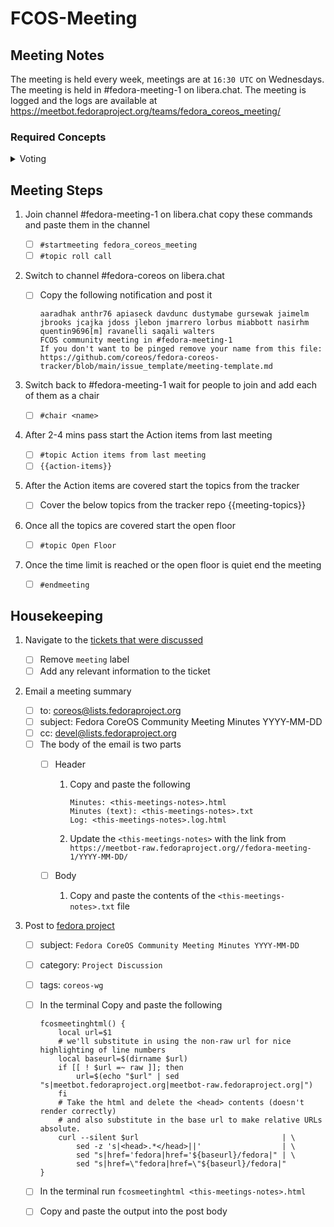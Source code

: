 # FCOS-Meeting

## Meeting Notes
The meeting is held every week, meetings are at `16:30 UTC` on Wednesdays. The meeting is held in #fedora-meeting-1 on libera.chat. The meeting is logged and the logs are available at https://meetbot.fedoraproject.org/teams/fedora_coreos_meeting/

### Required Concepts

<details>
<summary>Voting</summary>
On some topics we will need to vote. The following rules apply to the voting
process.

<details>
<summary>Working Group Members and Points of Contact</summary>
Please see [meeting-people.txt](https://github.com/coreos/fedora-coreos-tracker/blob/main/meeting-people.txt).
</details>

<details>
<summary>Meeting host Requirements</summary>
The meeting host needs to have IRC configured and setup on their machine.
The host needs to have access to the following channels on libera.chat
    - `#fedora-meeting-1`
    - `#fedora-coreos`
The host needs to have a fedora account and be able to post discussion topics to the [fedora project](https://discussion.fedoraproject.org/tag/coreos-wg)
</details>
## For Regularly Scheduled Meetings

A quorum for the meeting is 5 people, or 51% of the members of the WG listed
below, which ever is lower. Voting items must pass with a majority of the
members voting at the meeting.

## For General Ad-Hoc Votes

- All ad-hoc votes will be held via [tracker issues](https://github.com/coreos/fedora-coreos-tracker/).
- Ad-hoc votes must be announced on the current primary mailing list for Fedora Atomic (atomic-devel).
- Ad-hoc votes must be open for at least three working days (see below) after the announcement.

At least 5 people must vote, or 51% of the WG membership, whichever is
less. Votes are "+1" (in favor), "-1" (against), or +0 (abstain). Votes
pass by a simple majority of those voting.

## For Urgent Ad-Hoc Votes

- All ad-hoc votes will be held via tracker issues in the fedora-coreos-tracker repo.
- Ad-hoc votes must be announced on the current primary mailing list for Fedora CoreOS.
- Ad-Hoc votes must be open for at least three hours after the announcement.

At least 5 people must vote, or 51% of the WG membership, whichever is less. Votes are "+1" (in favor), "-1" (against), or +0 (abstain). Votes pass by a 2/3 majority of those voting (round up).
</details>


## Meeting Steps
1. Join channel #fedora-meeting-1 on libera.chat copy these commands and paste them in the channel
    
    - [ ] `#startmeeting fedora_coreos_meeting`
    - [ ] `#topic roll call`

2. Switch to channel #fedora-coreos on libera.chat
    
    - [ ] Copy the following notification and post it
        ``` 
        aaradhak anthr76 apiaseck davdunc dustymabe gursewak jaimelm jbrooks jcajka jdoss jlebon jmarrero lorbus miabbott nasirhm quentin9696[m] ravanelli saqali walters 
        FCOS community meeting in #fedora-meeting-1
        If you don't want to be pinged remove your name from this file: https://github.com/coreos/fedora-coreos-tracker/blob/main/issue_template/meeting-template.md
        ```

3. Switch back to #fedora-meeting-1 wait for people to join and add each of them as a chair

    - [ ] `#chair <name>`

4. After 2-4 mins pass start the Action items from last meeting

    - [ ] `#topic Action items from last meeting`
    - [ ] `{{action-items}}`

5. After the Action items are covered start the topics from the tracker
    
    - [ ] Cover the below topics from the tracker repo
{{meeting-topics}}

6. Once all the topics are covered start the open floor

    - [ ] `#topic Open Floor`

7. Once the time limit is reached or the open floor is quiet end the meeting

    - [ ] `#endmeeting`

## Housekeeping

1. Navigate to the [tickets that were discussed](https://github.com/coreos/fedora-coreos-tracker/labels/meeting)

   - [ ] Remove `meeting` label
   - [ ] Add any relevant information to the ticket

2. Email a meeting summary
   
   - [ ] to: coreos@lists.fedoraproject.org
   - [ ] subject: Fedora CoreOS Community Meeting Minutes YYYY-MM-DD
   - [ ] cc: devel@lists.fedoraproject.org
   - [ ] The body of the email is two parts
        - [ ] Header

            1. Copy and paste the following

                ```
                Minutes: <this-meetings-notes>.html
                Minutes (text): <this-meetings-notes>.txt
                Log: <this-meetings-notes>.log.html
                ```
            2. Update the `<this-meetings-notes>` with the link from `https://meetbot-raw.fedoraproject.org//fedora-meeting-1/YYYY-MM-DD/`

        - [ ] Body

            1. Copy and paste the contents of the `<this-meetings-notes>.txt` file
            
3. Post to [fedora project](https://discussion.fedoraproject.org/tag/coreos-wg)
    - [ ] subject: `Fedora CoreOS Community Meeting Minutes YYYY-MM-DD`
    - [ ] category: `Project Discussion`
    - [ ] tags: `coreos-wg`
    - [ ] In the terminal Copy and paste the following
        ```
        fcosmeetinghtml() {
            local url=$1
            # we'll substitute in using the non-raw url for nice highlighting of line numbers
            local baseurl=$(dirname $url)
            if [[ ! $url =~ raw ]]; then
                url=$(echo "$url" | sed "s|meetbot.fedoraproject.org|meetbot-raw.fedoraproject.org|")
            fi
            # Take the html and delete the <head> contents (doesn't render correctly)
            # and also substitute in the base url to make relative URLs absolute.
            curl --silent $url                                | \
                sed -z 's|<head>.*</head>||'                  | \
                sed "s|href='fedora|href='${baseurl}/fedora|" | \
                sed "s|href=\"fedora|href=\"${baseurl}/fedora|"
        }
        ```

    - [ ] In the terminal run `fcosmeetinghtml <this-meetings-notes>.html`
    - [ ] Copy and paste the output into the post body